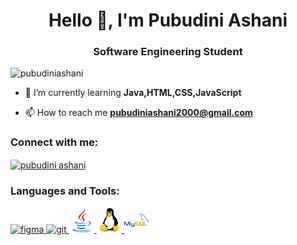 <h1 align="center">Hello 👋, I'm Pubudini Ashani</h1>
<h3 align="center">Software Engineering Student</h3>

<p align="left"> <img src="https://komarev.com/ghpvc/?username=pubudiniashani&label=Profile%20views&color=0e75b6&style=flat" alt="pubudiniashani" /> </p>

- 🌱 I’m currently learning **Java,HTML,CSS,JavaScript**

- 📫 How to reach me **pubudiniashani2000@gmail.com**

<h3 align="left">Connect with me:</h3>
<p align="left">
<a href="https://linkedin.com/in/pubudini ashani" target="blank"><img align="center" src="https://raw.githubusercontent.com/rahuldkjain/github-profile-readme-generator/master/src/images/icons/Social/linked-in-alt.svg" alt="pubudini ashani" height="30" width="40" /></a>
</p>

<h3 align="left">Languages and Tools:</h3>
<p align="left"> <a href="https://www.figma.com/" target="_blank" rel="noreferrer"> <img src="https://www.vectorlogo.zone/logos/figma/figma-icon.svg" alt="figma" width="40" height="40"/> </a> <a href="https://git-scm.com/" target="_blank" rel="noreferrer"> <img src="https://www.vectorlogo.zone/logos/git-scm/git-scm-icon.svg" alt="git" width="40" height="40"/> </a> <a href="https://www.java.com" target="_blank" rel="noreferrer"> <img src="https://raw.githubusercontent.com/devicons/devicon/master/icons/java/java-original.svg" alt="java" width="40" height="40"/> </a> <a href="https://www.linux.org/" target="_blank" rel="noreferrer"> <img src="https://raw.githubusercontent.com/devicons/devicon/master/icons/linux/linux-original.svg" alt="linux" width="40" height="40"/> </a> <a href="https://www.mysql.com/" target="_blank" rel="noreferrer"> <img src="https://raw.githubusercontent.com/devicons/devicon/master/icons/mysql/mysql-original-wordmark.svg" alt="mysql" width="40" height="40"/> </a> </p>

